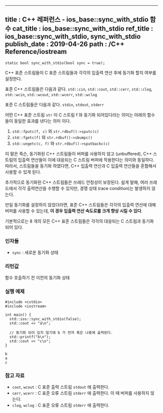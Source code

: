 ----------------
title : C++ 레퍼런스 - ios_base::sync_with_stdio 함수
cat_title : ios_base::sync_with_stdio
ref_title : ios_base::sync_with_stdio, sync_with_stdio
publish_date : 2019-04-26
path : /C++ Reference/iostream
--------------

```cpp-formatted
static bool sync_with_stdio(bool sync = true);
```

C++ 표준 스트림들이 C 표준 스트림들과 각각의 입출력 연산 후에 동기화 할지 여부를 설정한다.

표준 C++ 스트림들은 다음과 같다. `std::cin`, `std::cout`, `std::cerr`, `std::clog`, `std::wcin`, `std::wcout`, `std::wcerr`, `std::wclog`

표준 C 스트림들은 다음과 같다. `stdin`, `stdout`, `stderr`

어떤 C++ 표준 스트림 `str` 이 C 스트림 f 와 동기화 되어있다라는 의미는 아래의 함수들이 동일한 효과를 낸다는 의미 이다.

1. `std::fputc(f, c)` 와 `str.rdbuf()->sputc(c)`
2. `std::fgetc(f)` 와 `str.rdbuf()->sbumpc()`
3. `std::ungetc(c, f)` 와 `str.rdbuf()->sputbackc(c)`

이 말은 즉슨, 동기화된 C++ 스트림들이 버퍼를 사용하지 않고 (unbuffered), C++ 스트림의 입출력 연산들이 이에 대응되는 C 스트림 버퍼에 작용한다는 의미와 동일하다. 따라서, 스트림들을 동기화 하였다면, C++ 입출력 연산과 C 입출력 연산들을 혼합해서 사용할 수 있게 된다.

추가적으로 동기화된 C++ 스트림들은 쓰레드 안정성이 보장된다. 쉽게 말해, 여러 쓰레드에서 각각 출력연산을 수행할 수 있지만, 경쟁 상태 (race condition)는 발생하지 않는다.

만일 동기화를 설정하지 않았더라면, 표준 C++ 스트림들은 각각의 입출력 연산에 대해 버퍼를 사용할 수 있는데, **이 경우 입출력 연산 속도로를 크게 향상 시킬 수 있다**.

기본적으로는 8 개의 모든 C++ 표준 스트림들은 각각의 대응되는 C 스트림과 동기화 되어 있다.


### 인자들

* `sync` : 새로운 동기화 상태

### 리턴값

함수 호출하기 전 이전의 동기화 상태

### 실행 예제

```cpp-formatted
#include <cstdio>
#include <iostream>

int main() {
  std::ios::sync_with_stdio(false);
  std::cout << "a\n";

  // 동기화 되어 있지 않기에 b 가 먼저 혹은 나중에 출력된다.
  std::printf("b\n");
  std::cout << "c\n";
}
```

```exec
b
a
c
```

### 참고 자료

* `cout`, `wcout` : C 표준 출력 스트림 `stdout` 에 출력한다.
* `cerr`, `wcerr` : C 표준 오류 스트림 `stderr` 에 출력한다. 이 때 버퍼를 사용하지 않는다.
* `clog`, `wclog` : C 표준 오류 스트림 `stderr` 에 출력한다.